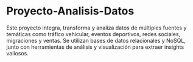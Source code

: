 # Proyecto-Analisis-Datos
Este proyecto integra, transforma y analiza datos de múltiples fuentes y temáticas como tráfico vehicular, eventos deportivos, redes sociales, migraciones y ventas. Se utilizan bases de datos relacionales y NoSQL, junto con herramientas de análisis y visualización para extraer insights valiosos.
